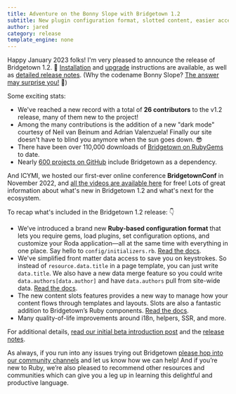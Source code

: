 ```yaml
---
title: Adventure on the Bonny Slope with Bridgetown 1.2
subtitle: New plugin configuration format, slotted content, easier access to data, and more in this first big release of 2023.
author: jared
category: release
template_engine: none
---
```


Happy January 2023 folks! I'm very pleased to announce the release of Bridgetown 1.2. 🎉 [Installation](/docs) and [upgrade](/docs/installation/upgrade) instructions are available, as well as [detailed release notes](https://github.com/bridgetownrb/bridgetown/releases/tag/v1.2.0). (Why the codename Bonny Slope? [The answer may surprise you!](https://cedarmillnews.com/legacy/archive/706/bonny_slope_bootleggers.html) 👀)

Some exciting stats:

* We've reached a new record with a total of **26 contributors** to the v1.2 release, many of them new to the project!
* Among the many contributions is the addition of a new "dark mode" courtesy of Neil van Beinum and Adrian Valenzuela! Finally our site doesn't have to blind you anymore when the sun goes down. 😎
* There have been over 110,000 downloads of [Bridgetown on RubyGems](https://rubygems.org/gems/bridgetown) to date.
* Nearly [600 projects on GitHub](https://github.com/bridgetownrb/bridgetown/network/dependents) include Bridgetown as a dependency.

And ICYMI, we hosted our first-ever online conference **BridgetownConf** in November 2022, and [all the videos are available here](https://bridgetownconf.rocks) for free! Lots of great information about what's new in Bridgetown 1.2 and what's next for the ecosystem.

To recap what's included in the Bridgetown 1.2 release: 👇

* We’ve introduced a brand new **Ruby-based configuration format** that lets you require gems, load plugins, set configuration options, and customize your Roda application—all at the same time with everything in one place. Say hello to `config/initializers.rb`. [Read the docs](/docs/configuration/initializers). 
* We've simplified front matter data access to save you on keystrokes. So instead of `resource.data.title` in a page template, you can just write `data.title`. We also have a new data merge feature so you could write `data.authors[data.author]` and have `data.authors` pull from site-wide data. [Read the docs](/docs/datafiles#merging-site-data-into-resource-data).
* The new content slots features provides a new way to manage how your content flows through templates and layouts. Slots are also a fantastic addition to Bridgetown’s Ruby components. [Read the docs](/docs/template-engines/erb-and-beyond#slotted-content).
* Many quality-of-life improvements around i18n, helpers, SSR, and more.

For additional details, [read our initial beta introduction post](/release/1.2-bonny-scope-next-level/) and the [release notes](https://github.com/bridgetownrb/bridgetown/releases/tag/v1.2.0).

As always, if you run into any issues trying out Bridgetown [please hop into our community channels](/community) and let us know how we can help! And if you’re new to Ruby, we’re also pleased to recommend other resources and communities which can give you a leg up in learning this delightful and productive language.
